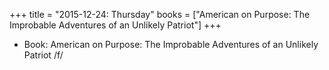 +++
title = "2015-12-24: Thursday"
books = ["American on Purpose: The Improbable Adventures of an Unlikely Patriot"]
+++


* Book: American on Purpose: The Improbable Adventures of an Unlikely Patriot /f/
